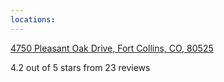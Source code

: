 ```yaml
---
locations: 
---
```


[4750 Pleasant Oak Drive, Fort Collins, CO, 80525](geo:40.52044908012282,-105.04961903406368)

4.2 out of 5 stars from 23 reviews